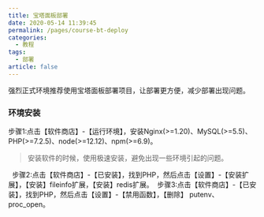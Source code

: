 ```yaml
---
title: 宝塔面板部署
date: 2020-05-14 11:39:45
permalink: /pages/course-bt-deploy
categories: 
  - 教程
tags: 
  - 部署
article: false
---
```


强烈正式环境推荐使用宝塔面板部署项目，让部署更方便，减少部署出现问题。

### 环境安装
步骤1:点击【软件商店】-【运行环境】，安装Nginx(>=1.20)、MySQL(>=5.5)、PHP(>=7.2.5)、node(>=12.12)、npm(>=6.9)。
>安装软件的时候，使用极速安装，避免出现一些环境引起的问题。 

<img :src="$withBase('/img/course/bt-deploy/bt-env-1.png')" alt="">
<img :src="$withBase('/img/course/bt-deploy/bt-env-2.png')" alt="">
步骤2:点击【软件商店】-【已安装】，找到PHP，然后点击【设置】-【安装扩展】，【安装】fileinfo扩展，【安装】redis扩展。  
<img :src="$withBase('/img/course/bt-deploy/bt-env-3.png')" alt="">
步骤3:点击【软件商店】-【已安装】，找到PHP，然后点击【设置】-【禁用函数】，【删除】 putenv、proc_open。  
<img :src="$withBase('/img/course/bt-deploy/bt-env-4.png')" alt="">

